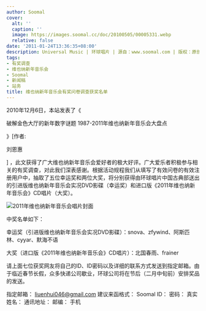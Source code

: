 ```yaml
---
author: Soomal
cover:
  alt: ''
  caption: ''
  image: https://images.soomal.cc/doc/20100505/00005331.webp
  relative: false
date: '2011-01-24T13:36:35+08:00'
description: Universal Music | 环球唱片 | 源自：www.soomal.com | 版权：原创 |  平均/总评分：10.00/60
tags:
- 有奖调查
- 维也纳新年音乐会
- Soomal
- 新闻稿
- 站务
title: 维也纳新年音乐会有奖问卷调查获奖名单
---
```


2010年12月6日，本站发表了《

破解金色大厅的新年数字谜题 1987-2011年维也纳新年音乐会大盘点

》[作者:

刘恩惠

]
，此文获得了广大维也纳新年音乐会爱好者的极大好评。广大爱乐者积极参与相关的有奖调查，对此我们深表感谢。根据活动规程我们从填写了有效问卷的有效注册用户中，抽取了五位幸运奖和两位大奖，将分别获得由环球唱片中国古典部送出的引进版维也纳新年音乐会实况DVD影碟（幸运奖）和进口版《2011年维也纳新年音乐会》CD唱片（大奖）。

![2011年维也纳新年音乐会唱片封面](https://images.soomal.cc/doc/20101206/00008580.webp)



中奖名单如下：

幸运奖（引进版维也纳新年音乐会实况DVD影碟）：snova、zfywind、阿斯匹林、cyyar、默海不语

大奖（进口版《2011年维也纳新年音乐会》CD唱片）：北国春雨、frainer


请上面七位获奖网友将自己的ID、ID密码以及详细的联系方式发送到指定邮箱。由于临近春节长假，众多快递公司歇业，环球公司将在节后（二月中旬前）安排奖品的发送。

指定邮箱：
liuenhui046@gmail.com
建议来函格式：
Soomal ID：
密码：
真实姓名：
通讯地址：
邮编：
手机
